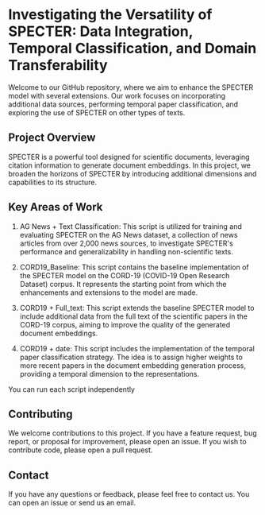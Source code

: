 # Investigating the Versatility of SPECTER: Data Integration, Temporal Classification, and Domain Transferability

Welcome to our GitHub repository, where we aim to enhance the SPECTER model with several extensions. Our work focuses on incorporating additional data sources, performing temporal paper classification, and exploring the use of SPECTER on other types of texts.

## Project Overview

SPECTER is a powerful tool designed for scientific documents, leveraging citation information to generate document embeddings. In this project, we broaden the horizons of SPECTER by introducing additional dimensions and capabilities to its structure.

## Key Areas of Work

1. AG News + Text Classification: This script is utilized for training and evaluating SPECTER on the AG News dataset, a collection of news articles from over 2,000 news sources, to investigate SPECTER's performance and generalizability in handling non-scientific texts.

2. CORD19_Baseline: This script contains the baseline implementation of the SPECTER model on the CORD-19 (COVID-19 Open Research Dataset) corpus. It represents the starting point from which the enhancements and extensions to the model are made.

3. CORD19 + Full_text: This script extends the baseline SPECTER model to include additional data from the full text of the scientific papers in the CORD-19 corpus, aiming to improve the quality of the generated document embeddings.

4. CORD19 + date: This script includes the implementation of the temporal paper classification strategy. The idea is to assign higher weights to more recent papers in the document embedding generation process, providing a temporal dimension to the representations.

You can run each script independently 

## Contributing

We welcome contributions to this project. If you have a feature request, bug report, or proposal for improvement, please open an issue. If you wish to contribute code, please open a pull request.

## Contact

If you have any questions or feedback, please feel free to contact us. You can open an issue or send us an email.
